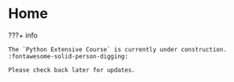 # Home

???+ info

    The `Python Extensive Course` is currently under construction. 
    :fontawesome-solid-person-digging:

    Please check back later for updates.
